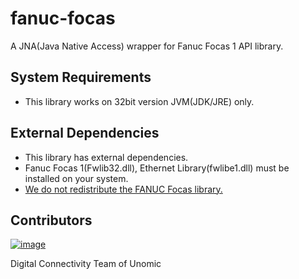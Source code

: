 # fanuc-focas

A JNA(Java Native Access) wrapper for Fanuc Focas 1 API library.

## System Requirements

- This library works on 32bit version JVM(JDK/JRE) only.

## External Dependencies

- This library has external dependencies.
- Fanuc Focas 1(Fwlib32.dll), Ethernet Library(fwlibe1.dll) must be installed on your system.
- <u>We do not redistribute the FANUC Focas library.</u>

## Contributors

[![image](https://user-images.githubusercontent.com/15084045/127098808-169f2246-8959-44ca-88cb-47c8621393ec.png "Unomic Logo")](https://www.unomic.com)

Digital Connectivity Team of Unomic
